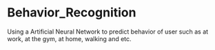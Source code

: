 # Behavior_Recognition
Using a Artificial Neural Network to predict behavior of user such as at work, at the gym, at home, walking and etc.
